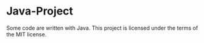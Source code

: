 # Java-Project
Some code are written with Java.
This project is licensed under the terms of the MIT license.
